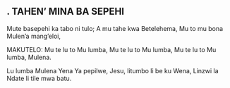 ## . TAHEN’ MINA BA SEPEHI

Mute basepehi ka tabo ni tulo;
A mu tahe kwa Betelehema,
Mu to mu bona Mulen’a mang’eloi,

MAKUTELO:
Mu te lu to Mu lumba,
Mu te lu to Mu lumba,
Mu te lu to Mu lumba,
Mulena.


Lu lumba Mulena Yena Ya pepilwe,
Jesu, litumbo li be ku Wena,
Linzwi la Ndate li tile mwa batu.

